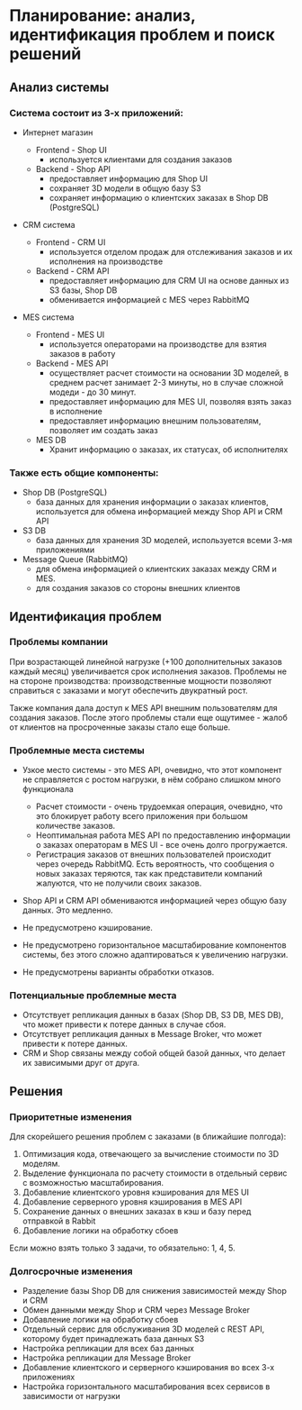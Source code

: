 # Планирование: анализ, идентификация проблем и поиск решений

## Анализ системы

### Система состоит из 3-х приложений:

- Интернет магазин
  - Frontend - Shop UI 
    - используется клиентами для создания заказов
  - Backend - Shop API 
    - предоставляет информацию для Shop UI 
    - сохраняет 3D модели в общую базу S3 
    - сохраняет информацию о клиентских заказах в Shop DB (PostgreSQL)


- CRM система
  - Frontend - CRM UI 
    - используется отделом продаж для отслеживания заказов и их исполнения на производстве
  - Backend - CRM API 
    - предоставляет информацию для CRM UI на основе данных из S3 базы, Shop DB
    - обменивается информацией с MES через RabbitMQ 


- MES система
  - Frontend - MES UI 
    - используется операторами на производстве для взятия заказов в работу
  - Backend - MES API 
    - осуществляет расчет стоимости на основании 3D моделей, в среднем расчет занимает 2-3 минуты, но в случае сложной модеди - до 30 минут.
    - предоставляет информацию для MES UI, позволяя взять заказ в исполнение
    - предоставляет информацию внешним пользователям, позволяет им создать заказ
  - MES DB
    - Хранит информацию о заказах, их статусах, об исполнителях

### Также есть общие компоненты:

  - Shop DB (PostgreSQL) 
    - база данных для хранения информации о заказах клиентов, используется для обмена информацией между Shop API и CRM API
  - S3 DB
    - база данных для хранения 3D моделей, используется всеми 3-мя приложениями
  - Message Queue (RabbitMQ) 
    - для обмена информацией о клиентских заказах между CRM и MES. 
    - для создания заказов со стороны внешних клиентов


## Идентификация проблем

### Проблемы компании
При возрастающей линейной нагрузке (+100 дополнительных заказов каждый месяц) увеличивается срок исполнения заказов. 
Проблемы не на стороне производства: производственные мощности позволяют справиться с заказами и могут обеспечить двукратный рост.

Также компания дала доступ к MES API внешним пользователям для создания заказов. 
После этого проблемы стали еще ощутимее - жалоб от клиентов на просроченные заказы стало еще больше.

### Проблемные места системы
  - Узкое место системы - это MES API, очевидно, что этот компонент не справляется с ростом нагрузки, в нём собрано слишком много функционала
    - Расчет стоимости - очень трудоемкая операция, очевидно, что это блокирует работу всего приложения при большом количестве заказов.
    - Неоптимальная работа MES API по предоставлению информации о заказах операторам в MES UI - все очень долго прогружается.
    - Регистрация заказов от внешних пользователей происходит через очередь RabbitMQ. Есть вероятность, что сообщения о новых заказах теряются, так как
      представители компаний жалуются, что не получили своих заказов.

  - Shop API и CRM API обмениваются информацией через общую базу данных. Это медленно.

  - Не предусмотрено кэширование.

  - Не предусмотрено горизонтальное масштабирование компонентов системы, без этого сложно адаптироваться к увеличению нагрузки.

  - Не предусмотрены варианты обработки отказов.


### Потенциальные проблемные места
  - Отсутствует репликация данных в базах (Shop DB, S3 DB, MES DB), что может привести к потере данных в случае сбоя.
  - Отсутствует репликация данных в Message Broker, что может привести к потере данных.
  - CRM и Shop связаны между собой общей базой данных, что делает их зависимыми друг от друга.


## Решения

### Приоритетные изменения

Для скорейшего решения проблем с заказами (в ближайшие полгода):

  1. Оптимизация кода, отвечающего за вычисление стоимости по 3D моделям. 
  2. Выделение функционала по расчету стоимости в отдельный сервис с возможностью масштабирования.
  3. Добавление клиентского уровня кэширования для MES UI
  4. Добавление серверного уровня кэширования в MES API
  5. Сохранение данных о внешних заказах в кэш и базу перед отправкой в Rabbit
  6. Добавление логики на обработку сбоев

Если можно взять только 3 задачи, то обязательно: 1, 4, 5.

### Долгосрочные изменения

  - Разделение базы Shop DB для снижения зависимостей между Shop и CRM
  - Обмен данными между Shop и CRM через Message Broker
  - Добавление логики на обработку сбоев
  - Отдельный сервис для обслуживания 3D моделей с REST API, которому будет принадлежать база данных S3
  - Настройка репликации для всех баз данных
  - Настройка репликации для Message Broker
  - Добавление клиентского и серверного кэширования во всех 3-х приложениях
  - Настройка горизонтального масштабирования всех сервисов в зависимости от нагрузки

